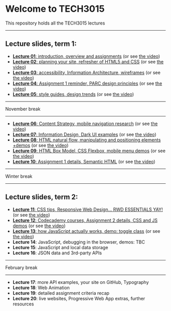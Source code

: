 # Welcome to TECH3015

This repository holds all the TECH3015 lectures

<!-- ## Module Documents

- [Module Handbook](https://TECH3015.github.io/lectures/module-handbook.html)
- [Coursework 1 Specification](https://TECH3015.github.io/lectures/coursework-01.html)
- [Coursework 2 Specification](https://TECH3015.github.io/lectures/coursework-02.html)
-->

---

## Lecture slides, term 1:

- [**Lecture 01**: introduction, overview and assignments](https://TECH3015.github.io/presents?lecture-01) (or see [the video](https://dmureplay.cloud.panopto.eu/Panopto/Pages/Viewer.aspx?id=5900e5e0-d40b-4cfd-9b39-ac4a00b900ee))
- [**Lecture 02**: planning your site, refresher of HTML5 and CSS](https://TECH3015.github.io/presents?lecture-02) (or see [the video](https://dmureplay.cloud.panopto.eu/Panopto/Pages/Viewer.aspx?id=9bc6c18a-53b5-4ba4-80bb-ac4e01056fb1))
- [**Lecture 03**: accessibility, Information Architecture, wireframes](https://TECH3015.github.io/presents?lecture-03) (or see [the video](https://dmureplay.cloud.panopto.eu/Panopto/Pages/Viewer.aspx?id=22011d37-727b-493a-8c57-ac5300fc8e42))
- [**Lecture 04**: Assignment 1 reminder, PARC design principles](https://TECH3015.github.io/presents?lecture-04) (or see [the video](https://dmureplay.cloud.panopto.eu/Panopto/Pages/Viewer.aspx?id=9c997e6c-da6e-4838-bd32-ac5600ce0d87))
- [**Lecture 05**: style guides, design trends](https://TECH3015.github.io/presents?lecture-05) (or see [the video](https://dmureplay.cloud.panopto.eu/Panopto/Pages/Viewer.aspx?id=45a449e4-a011-49b2-bac8-ac62014912ed))

---

November break

---

- [**Lecture 06**: Content Strategy, mobile navigation research](https://TECH3015.github.io/presents?lecture-06) (or see [the video](https://dmureplay.cloud.panopto.eu/Panopto/Pages/Viewer.aspx?id=6e870023-04af-4213-908a-ac6a0128426b))
- [**Lecture 07**: Information Design, Dark UI examples](https://TECH3015.github.io/presents?lecture-07) (or see [the video](https://dmureplay.cloud.panopto.eu/Panopto/Pages/Viewer.aspx?id=275a63ea-f0a8-4519-b027-ac7e00f55a68))
- [**Lecture 08**: HTML natural flow, manipulating and positioning elements +demos](https://tech3015.github.io/presents/?lecture-08) (or see [the video](https://dmureplay.cloud.panopto.eu/Panopto/Pages/Viewer.aspx?id=de2f7e54-40c2-4311-90e5-ac80010f44b8))
- [**Lecture 09**: HTML Box Model, CSS Flexbox, mobile menu demos](https://TECH3015.github.io/presents?lecture-09) (or see [the video](https://dmureplay.cloud.panopto.eu/Panopto/Pages/Viewer.aspx?id=91b7c413-e490-46da-a37b-ac80012176bd))
- [**Lecture 10**: Assignment 1 details, Semantic HTML](https://TECH3015.github.io/presents?lecture-10) (or see [the video](https://dmureplay.cloud.panopto.eu/Panopto/Pages/Viewer.aspx?id=917781e7-ecff-4d04-a0d4-ac90013fac55))

---

Winter break

---

## Lecture slides, term 2:

- [**Lecture 11**: CSS tips, Responsive Web Design… RWD ESSENTIALS YAY!](https://TECH3015.github.io/presents?lecture-11) (or see [the video](https://dmureplay.cloud.panopto.eu/Panopto/Pages/Viewer.aspx?id=b36069c5-7e30-44d2-af96-acab0111707b))
- [**Lecture 12**: Codecademy courses, Assignment 2 details, CSS and JS demos](https://TECH3015.github.io/presents?lecture-12) (or see [the video](https://dmureplay.cloud.panopto.eu/Panopto/Pages/Viewer.aspx?id=2d7bc907-483b-4dba-80dc-acb50157ffa5))
- [**Lecture 13**: how JavaScript actually works, demo: toggle class](https://TECH3015.github.io/presents?lecture-13) (or see [the video](https://dmureplay.cloud.panopto.eu/Panopto/Pages/Viewer.aspx?id=a44c3f15-4675-4b5b-a46c-acb901449a12))
- **Lecture 14**: JavaScript, debugging in the browser, demos: TBC
- **Lecture 15**: JavaScript and local data storage
- **Lecture 16**: JSON data and 3rd-party APIs

<!--
- [**Lecture 14**: JavaScript syntax, demos (change link colours, FIND BETTER DEMO)](https://TECH3015.github.io/presents?lecture-14) (or see [the video]())
- [**Lecture 15**: JavaScript and local data storage](https://TECH3015.github.io/presents?lecture-15) (or see [the video]())
- [**Lecture 16**: JSON data and 3rd-party APIs](https://TECH3015.github.io/presents?lecture-16) (or see [the video]())
-->

---

February break

---

- **Lecture 17**: more API examples, your site on GitHub, Typography
- **Lecture 18**: Web Animation
- **Lecture 19**: detailed assignment criteria recap
- **Lecture 20**: live websites, Progressive Web App extras, further resources

<!--
- [**Lecture 17**: more API examples, your site on GitHub, Typography](https://TECH3015.github.io/presents?lecture-17) (or see [the video]())
- [**Lecture 18**: Web Animation](https://TECH3015.github.io/presents?lecture-18) (or see [the video]())
- [**Lecture 19**: detailed assignment criteria recap](https://TECH3015.github.io/presents?lecture-19) (or see [the video]())
- [**Lecture 20**: live websites, Progressive Web App extras, further resources](https://TECH3015.github.io/presents?lecture-20) (or see [the video]())

## NOT COVERED:

- SEE front-end-materials readme for some JS
- html templates
- console methods

## TO DO:

- [ ] try CTEC3905 styles here?
- [ ] extend CSS 'crammed' and 'smalltext' to 'ol' tags
-->
